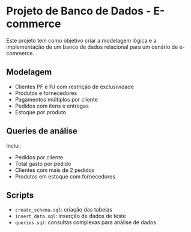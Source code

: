 # Projeto de Banco de Dados - E-commerce

Este projeto tem como objetivo criar a modelagem lógica e a implementação de um banco de dados relacional para um cenário de e-commerce.

## Modelagem

- Clientes PF e PJ com restrição de exclusividade
- Produtos e fornecedores
- Pagamentos múltiplos por cliente
- Pedidos com itens e entregas
- Estoque por produto

## Queries de análise

Inclui:
- Pedidos por cliente
- Total gasto por pedido
- Clientes com mais de 2 pedidos
- Produtos em estoque com fornecedores

## Scripts

- `create_schema.sql`: criação das tabelas
- `insert_data.sql`: inserção de dados de teste
- `queries.sql`: consultas complexas para análise de dados
